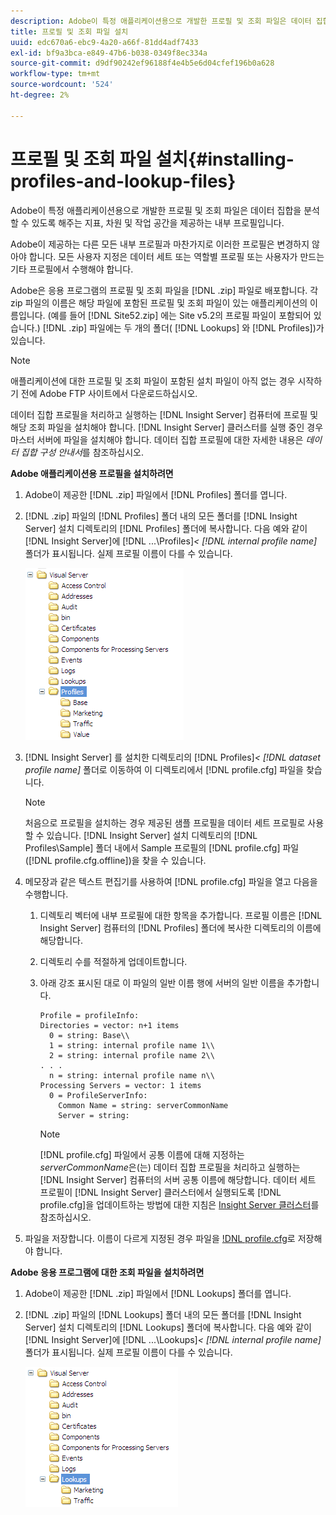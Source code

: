 ```yaml
---
description: Adobe이 특정 애플리케이션용으로 개발한 프로필 및 조회 파일은 데이터 집합을 분석할 수 있도록 해주는 지표, 차원 및 작업 공간을 제공하는 내부 프로필입니다.
title: 프로필 및 조회 파일 설치
uuid: edc670a6-ebc9-4a20-a66f-81dd4adf7433
exl-id: bf9a3bca-e849-47b6-b038-0349f8ec334a
source-git-commit: d9df90242ef96188f4e4b5e6d04cfef196b0a628
workflow-type: tm+mt
source-wordcount: '524'
ht-degree: 2%

---
```


# 프로필 및 조회 파일 설치{#installing-profiles-and-lookup-files}

Adobe이 특정 애플리케이션용으로 개발한 프로필 및 조회 파일은 데이터 집합을 분석할 수 있도록 해주는 지표, 차원 및 작업 공간을 제공하는 내부 프로필입니다.

Adobe이 제공하는 다른 모든 내부 프로필과 마찬가지로 이러한 프로필은 변경하지 않아야 합니다. 모든 사용자 지정은 데이터 세트 또는 역할별 프로필 또는 사용자가 만드는 기타 프로필에서 수행해야 합니다.

Adobe은 응용 프로그램의 프로필 및 조회 파일을 [!DNL .zip] 파일로 배포합니다. 각 zip 파일의 이름은 해당 파일에 포함된 프로필 및 조회 파일이 있는 애플리케이션의 이름입니다. (예를 들어 [!DNL Site52.zip] 에는 Site v5.2의 프로필 파일이 포함되어 있습니다.) [!DNL .zip] 파일에는 두 개의 폴더( [!DNL Lookups] 와 [!DNL Profiles])가 있습니다.

>[!NOTE]
>
>애플리케이션에 대한 프로필 및 조회 파일이 포함된 설치 파일이 아직 없는 경우 시작하기 전에 Adobe FTP 사이트에서 다운로드하십시오.

데이터 집합 프로필을 처리하고 실행하는 [!DNL Insight Server] 컴퓨터에 프로필 및 해당 조회 파일을 설치해야 합니다. [!DNL Insight Server] 클러스터를 실행 중인 경우 마스터 서버에 파일을 설치해야 합니다. 데이터 집합 프로필에 대한 자세한 내용은 *데이터 집합 구성 안내서*&#x200B;를 참조하십시오.

**Adobe 애플리케이션용 프로필을 설치하려면**

1. Adobe이 제공한 [!DNL .zip] 파일에서 [!DNL Profiles] 폴더를 엽니다.

1. [!DNL .zip] 파일의 [!DNL Profiles] 폴더 내의 모든 폴더를 [!DNL Insight Server] 설치 디렉토리의 [!DNL Profiles] 폴더에 복사합니다. 다음 예와 같이 [!DNL Insight Server]에&#x200B; [!DNL ...\Profiles\]*&lt; [!DNL internal profile name]* 폴더가 표시됩니다. 실제 프로필 이름이 다를 수 있습니다.

   ![](assets/win_installprofiles.png)

1. [!DNL Insight Server] 를 설치한 디렉토리의&#x200B; [!DNL Profiles\]*&lt; [!DNL dataset profile name]* 폴더로 이동하여 이 디렉토리에서 [!DNL profile.cfg] 파일을 찾습니다.

   >[!NOTE]
   >
   >처음으로 프로필을 설치하는 경우 제공된 샘플 프로필을 데이터 세트 프로필로 사용할 수 있습니다. [!DNL Insight Server] 설치 디렉토리의 [!DNL Profiles\Sample] 폴더 내에서 Sample 프로필의 [!DNL profile.cfg] 파일([!DNL profile.cfg.offline])을 찾을 수 있습니다.

1. 메모장과 같은 텍스트 편집기를 사용하여 [!DNL profile.cfg] 파일을 열고 다음을 수행합니다.

   1. 디렉토리 벡터에 내부 프로필에 대한 항목을 추가합니다. 프로필 이름은 [!DNL Insight Server] 컴퓨터의 [!DNL Profiles] 폴더에 복사한 디렉토리의 이름에 해당합니다.

   1. 디렉토리 수를 적절하게 업데이트합니다.
   1. 아래 강조 표시된 대로 이 파일의 일반 이름 행에 서버의 일반 이름을 추가합니다.

      ```
      Profile = profileInfo: 
      Directories = vector: n+1 items
        0 = string: Base\\
        1 = string: internal profile name 1\\
        2 = string: internal profile name 2\\
      . . .
        n = string: internal profile name n\\
      Processing Servers = vector: 1 items
        0 = ProfileServerInfo: 
          Common Name = string: serverCommonName
          Server = string: 
      ```

      >[!NOTE]
      >
      >[!DNL profile.cfg] 파일에서 공통 이름에 대해 지정하는 *serverCommonName*&#x200B;은(는) 데이터 집합 프로필을 처리하고 실행하는 [!DNL Insight Server] 컴퓨터의 서버 공통 이름에 해당합니다. 데이터 세트 프로필이 [!DNL Insight Server] 클러스터에서 실행되도록 [!DNL profile.cfg]을 업데이트하는 방법에 대한 지침은 [Insight Server 클러스터](../../../../home/c-inst-svr/c-install-ins-svr/c-ins-svr-clstrs/c-abt-ins-svr-clsters.md)를 참조하십시오.

1. 파일을 저장합니다. 이름이 다르게 지정된 경우 파일을 [!DNL profile.cfg](으)로 저장해야 합니다.

**Adobe 응용 프로그램에 대한 조회 파일을 설치하려면**

1. Adobe이 제공한 [!DNL .zip] 파일에서 [!DNL Lookups] 폴더를 엽니다.

1. [!DNL .zip] 파일의 [!DNL Lookups] 폴더 내의 모든 폴더를 [!DNL Insight Server] 설치 디렉토리의 [!DNL Lookups] 폴더에 복사합니다. 다음 예와 같이 [!DNL Insight Server]에&#x200B; [!DNL ...\Lookups\]*&lt; [!DNL internal profile name]* 폴더가 표시됩니다. 실제 프로필 이름이 다를 수 있습니다.

   ![](assets/win_installLookups.png)
